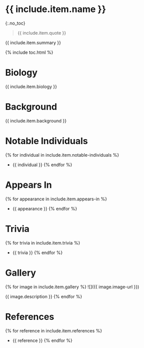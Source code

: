 # {{ include.item.name }}
{:.no_toc}

> {{ include.item.quote }}

{{ include.item.summary }}

{% include toc.html %}

# Biology
{{ include.item.biology }}

# Background
{{ include.item.background }}

# Notable Individuals
{% for individual in include.item.notable-individuals %}
  * {{ individual }}
{% endfor %}

# Appears In
{% for appearance in include.item.appears-in %}
  * {{ appearance }}
{% endfor %}

# Trivia
{% for trivia in include.item.trivia %}
  * {{ trivia }}
{% endfor %}

# Gallery
{% for image in include.item.gallery %}
  ![]({{ image.image-url }})

  {{ image.description }}
{% endfor %}

# References
{% for reference in include.item.references %}
  * {{ reference }}
{% endfor %}
